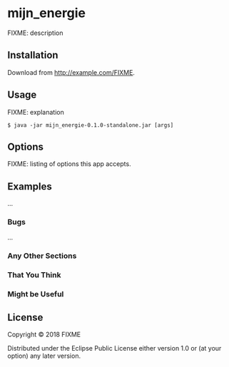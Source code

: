 # mijn_energie

FIXME: description

## Installation

Download from http://example.com/FIXME.

## Usage

FIXME: explanation

    $ java -jar mijn_energie-0.1.0-standalone.jar [args]

## Options

FIXME: listing of options this app accepts.

## Examples

...

### Bugs

...

### Any Other Sections
### That You Think
### Might be Useful

## License

Copyright © 2018 FIXME

Distributed under the Eclipse Public License either version 1.0 or (at
your option) any later version.

